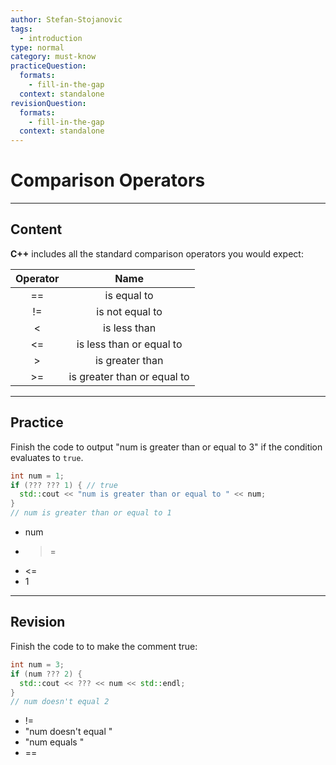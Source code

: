 ```yaml
---
author: Stefan-Stojanovic
tags:
  - introduction
type: normal
category: must-know
practiceQuestion:
  formats:
    - fill-in-the-gap
  context: standalone
revisionQuestion:
  formats:
    - fill-in-the-gap
  context: standalone
---
```


# Comparison Operators

---

## Content


**C++** includes all the standard comparison operators you would expect:

| Operator |             Name            |
|:--------:|:---------------------------:|
| ==       | is equal to                 |
| !=       | is not equal to             |
| <        | is less than                |
| <=       | is less than or equal to    |
| >        | is greater than             |
| >=       | is greater than or equal to |

---

## Practice

Finish the code to output "num is greater than or equal to 3" if the condition evaluates to `true`.

```cpp
int num = 1;
if (??? ??? 1) { // true
  std::cout << "num is greater than or equal to " << num;
}
// num is greater than or equal to 1
```

- num
- >=
- <=
- 1


---

## Revision

Finish the code to to make the comment true:

```cpp
int num = 3;
if (num ??? 2) {
  std::cout << ??? << num << std::endl;
}
// num doesn't equal 2

```

- !=
- "num doesn't equal "
- "num equals "
- ==